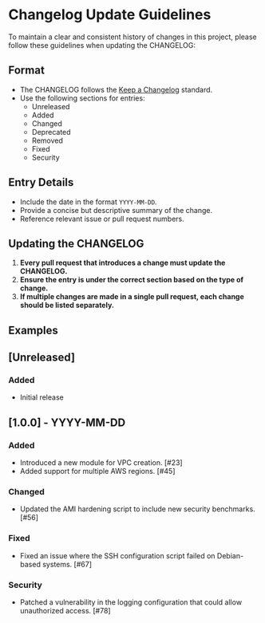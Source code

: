 # Changelog Update Guidelines

To maintain a clear and consistent history of changes in this project, please follow these guidelines when updating the CHANGELOG:

## Format

- The CHANGELOG follows the [Keep a Changelog](https://keepachangelog.com/en/1.0.0/) standard.
- Use the following sections for entries:
    - Unreleased
    - Added
    - Changed
    - Deprecated
    - Removed
    - Fixed
    - Security

## Entry Details

- Include the date in the format `YYYY-MM-DD`.
- Provide a concise but descriptive summary of the change.
- Reference relevant issue or pull request numbers.

## Updating the CHANGELOG

1. **Every pull request that introduces a change must update the CHANGELOG.**
2. **Ensure the entry is under the correct section based on the type of change.**
3. **If multiple changes are made in a single pull request, each change should be listed separately.**

## Examples
## [Unreleased]

### Added
- Initial release

## [1.0.0] - YYYY-MM-DD
### Added
- Introduced a new module for VPC creation. [#23]
- Added support for multiple AWS regions. [#45]

### Changed
- Updated the AMI hardening script to include new security benchmarks. [#56]

### Fixed
- Fixed an issue where the SSH configuration script failed on Debian-based systems. [#67]

### Security
- Patched a vulnerability in the logging configuration that could allow unauthorized access. [#78]